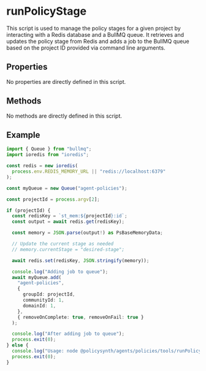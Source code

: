 # runPolicyStage

This script is used to manage the policy stages for a given project by interacting with a Redis database and a BullMQ queue. It retrieves and updates the policy stage from Redis and adds a job to the BullMQ queue based on the project ID provided via command line arguments.

## Properties

No properties are directly defined in this script.

## Methods

No methods are directly defined in this script.

## Example

```typescript
import { Queue } from "bullmq";
import ioredis from "ioredis";

const redis = new ioredis(
  process.env.REDIS_MEMORY_URL || "redis://localhost:6379"
);

const myQueue = new Queue("agent-policies");

const projectId = process.argv[2];

if (projectId) {
  const redisKey = `st_mem:${projectId}:id`;
  const output = await redis.get(redisKey);

  const memory = JSON.parse(output!) as PsBaseMemoryData;

  // Update the current stage as needed
  // memory.currentStage = "desired-stage";

  await redis.set(redisKey, JSON.stringify(memory));

  console.log("Adding job to queue");
  await myQueue.add(
    "agent-policies",
    {
      groupId: projectId,
      communityId: 1,
      domainId: 1,
    },
    { removeOnComplete: true, removeOnFail: true }
  );

  console.log("After adding job to queue");
  process.exit(0);
} else {
  console.log("Usage: node @policysynth/agents/policies/tools/runPolicyStage.js <projectId>");
  process.exit(0);
}
```
